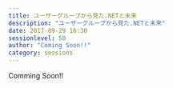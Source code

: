 ```yaml
---
title: ユーザーグループから見た.NETと未来
description: "ユーザーグループから見た.NETと未来"
date: 2017-09-29 16:30
sessionlevel: 50
author: "Coming Soon!!"
category: sessions
---
```

Comming Soon!!
